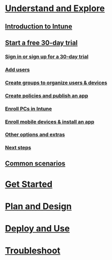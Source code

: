 # [Understand and Explore](introduction-to-microsoft-intune.md)
## [Introduction to Intune](introduction-to-microsoft-intune.md)
## [Start a free 30-day trial](get-started-with-a-30-day-trial-of-microsoft-intune.md)
### [Sign in or sign up for a 30-day trial](get-started-with-a-30-day-trial-of-microsoft-intune-step1.md)
### [Add users](get-started-with-a-30-day-trial-of-microsoft-intune-step2.md)
### [Create groups to organize users & devices](get-started-with-a-30-day-trial-of-microsoft-intune-step3.md)
### [Create policies and publish an app](get-started-with-a-30-day-trial-of-microsoft-intune-step4.md)
### [Enroll PCs in Intune](get-started-with-a-30-day-trial-of-microsoft-intune-step5.md)
### [Enroll mobile devices & install an app](get-started-with-a-30-day-trial-of-microsoft-intune-step6.md)
### [Other options and extras](get-started-with-a-30-day-trial-of-microsoft-intune-step7.md)
### [Next steps](get-started-with-a-30-day-trial-of-microsoft-intune-step8.md)
<!--- ## [Common Intune evaluation tasks](common-microsoft-intune-evaluation-tasks.md)
### [Start a trial & deploy iOS PIN policy](start-a-microsoft-intune-trial-and-deploy-ios-pin-policy.md)
### [Set up email access for iOS devices](set-up-email-access-for-ios-devices-using-microsoft-intune.md)--->
## [Common scenarios](common-ways-to-use-intune.md)
<!--- ## [Intune FAQ](frequently-asked-questions-for-microsoft-intune.md)--->

# [Get Started](/intune/get-started/what-to-know-before-you-start-microsoft-intune)
# [Plan and Design](/intune/plan-design/ways-to-do-enterprise-mobility)
# [Deploy and Use](/intune/deploy-use/overview-of-device-and-app-lifecycles-in-microsoft-intune)
# [Troubleshoot](/intune/troubleshoot/how-to-get-support-for-microsoft-intune)
